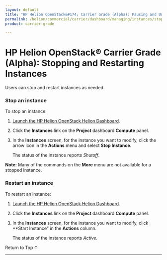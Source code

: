 ```yaml
---
layout: default
title: "HP Helion OpenStack&#174; Carrier Grade (Alpha): Pausing and Un-pausing Instances"
permalink: /helion/commercial/carrier/dashboard/managing/instances/stop/
product: carrier-grade

---
```

<!--UNDER REVISION-->

<script>

function PageRefresh {
onLoad="window.refresh"
}

PageRefresh();

</script>

<!--
<p style="font-size: small;"> <a href="/helion/commercial/carrier/ga1/install/">&#9664; PREV</a> | <a href="/helion/commercial/carrier/ga1/install-overview/">&#9650; UP</a> | <a href="/helion/commercial/carrier/ga1/">NEXT &#9654;</a></p> 
-->

# HP Helion OpenStack&#174; Carrier Grade (Alpha): Stopping and Restarting Instances

Users can stop and restart instances as needed.


### Stop an instance ###

To stop an instance:

1. [Launch the HP Helion OpenStack Helion Dashboard](/helion/openstack/carrier/dashboard/login/).

2. Click the **Instances** link on the **Project** dashboard **Compute** panel.

3. In the **Instances** screen, for the instance you want to modify, click the arrow icon in the **Actions** menu and select **Stop Instance**.

	The status of the instance reports *Shutoff*.

**Note:** Many of the commands on the **More** menu are not available for a stopped instance.

### Restart an instance ###

To restart an instance:

1. [Launch the HP Helion OpenStack Helion Dashboard](/helion/openstack/carrier/dashboard/login/).

2. Click the **Instances** link on the **Project** dashboard **Compute** panel.

3. In the **Instances** screen, for the instance you want to modify, click **Start Instance" in the **Actions** column.

	The status of the instance reports *Active*.

<p><a href="#top" style="padding:14px 0px 14px 0px; text-decoration: none;"> Return to Top &#8593; </a></p>


----

